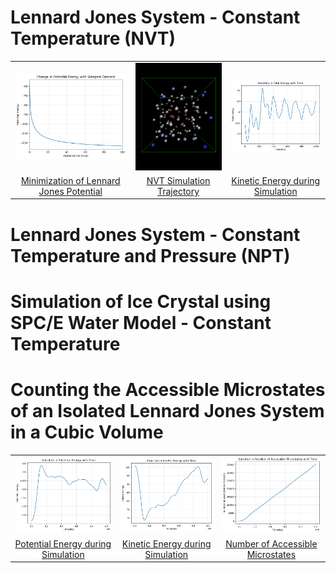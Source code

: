 # Lennard Jones System - Constant Temperature (NVT)

<table>
    <tr>
        <td align="center"><img src="q1/descent.png" width="200"></td>
        <td align="center"><img src="q1/trajectory.gif" width="200"></td>
        <td align="center"><img src="q1/total-energy.png" width="200"></td>
    </tr>
    <tr>
        <td align="center"><a href="q1/README.md">Minimization of Lennard Jones Potential</a></td>
        <td align="center"><a href="q1/README.md">NVT Simulation Trajectory</a></td>
        <td align="center"><a href="q1/README.md">Kinetic Energy during Simulation</a></td>
    </tr>
</table>

# Lennard Jones System - Constant Temperature and Pressure (NPT)

# Simulation of Ice Crystal using SPC/E Water Model - Constant Temperature

# Counting the Accessible Microstates of an Isolated Lennard Jones System in a Cubic Volume

<table>
    <tr>
        <td align="center"><img src="q4/potential-energy.png" width="200"></td>
        <td align="center"><img src="q4/kinetic-energy.png" width="200"></td>
        <td align="center"><img src="q4/num-accessible-microstates.png" width="200"></td>
    </tr>
    <tr>
        <td align="center"><a href="q4/README.md">Potential Energy during Simulation</a></td>
        <td align="center"><a href="q4/README.md">Kinetic Energy during Simulation</a></td>
        <td align="center"><a href="q4/README.md">Number of Accessible Microstates</a></td>
    </tr>
</table>
